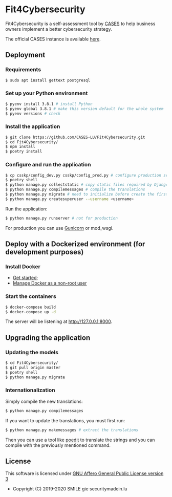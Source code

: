 # Fit4Cybersecurity

Fit4Cybersecurity is a self-assessment tool by [CASES](https://www.cases.lu)
to help business owners implement a better cybersecurity strategy.

The official CASES instance is available [here](https://startup.cases.lu).


## Deployment

### Requirements

```bash
$ sudo apt install gettext postgresql
```


### Set up your Python environment

```bash
$ pyenv install 3.8.1 # install Python
$ pyenv global 3.8.1 # make this version default for the whole system
$ pyenv versions # check
```

### Install the application


```bash
$ git clone https://github.com/CASES-LU/Fit4Cybersecurity.git
$ cd Fit4Cybersecurity/
$ npm install
$ poetry install
```


### Configure and run the application

```bash
$ cp csskp/config_dev.py csskp/config_prod.py # configure production settings
$ poetry shell
$ python manage.py collectstatic # copy static files required by Django Admin
$ python manage.py compilemessages # compile the translations
$ python manage.py migrate # need to initialize before create the first user
$ python manage.py createsuperuser --username <username>
```

Run the application:

```bash
$ python manage.py runserver # not for production
```

For production you can use [Gunicorn](https://gunicorn.org) or mod_wsgi.



## Deploy with a Dockerized environment (for development purposes)

### Install Docker

- [Get started](https://docs.docker.com/get-started/);
- [Manage Docker as a non-root user](https://docs.docker.com/install/linux/linux-postinstall/)


### Start the containers


```bash
$ docker-compose build
$ docker-compose up -d
```

The server will be listening at http://127.0.0.1:8000.



## Upgrading the application

### Updating the models

```bash
$ cd Fit4Cybersecurity/
$ git pull origin master
$ poetry shell
$ python manage.py migrate
```


### Internationalization

Simply compile the new translations:

```bash
$ python manage.py compilemessages
```

If you want to update the translations, you must first run:

```bash
$ python manage.py makemessages # extract the translations
```

Then you can use a tool like
[poedit](https://poedit.net) to translate the strings and you can compile with
the previously mentioned command.



## License

This software is licensed under
[GNU Affero General Public License version 3](https://www.gnu.org/licenses/agpl-3.0.html)

* Copyright (C) 2019-2020 SMILE gie securitymadein.lu
